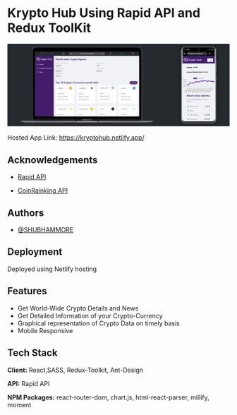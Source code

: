 # Krypto Hub Using Rapid API and Redux ToolKit

![Logo](./src/images/crypto.png)

Hosted App Link: <https://kryptohub.netlify.app/>

## Acknowledgements

- [Rapid API](https://rapidapi.com)

- [CoinRainking API](https://rapidapi.com/Coinranking/api/coinranking1)

## Authors

- [@SHUBHAMMORE](https://github.com/more1251)

## Deployment

Deployed using Netlify hosting

## Features

- Get World-Wide Crypto Details and News
- Get Detailed Information of your Crypto-Currency
- Graphical representation of Crypto Data on timely basis
- Mobile Responsive

## Tech Stack

**Client:** React,SASS, Redux-Toolkit, Ant-Design

**API:** Rapid API

**NPM Packages:**  react-router-dom, chart.js, html-react-parser, millify, moment
